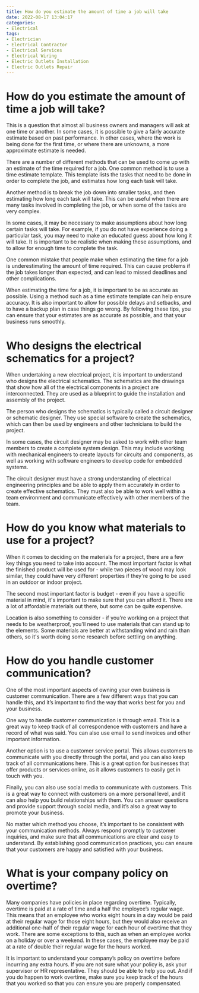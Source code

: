 ```yaml
---
title: How do you estimate the amount of time a job will take
date: 2022-08-17 13:04:17
categories:
- Electrical
tags:
- Electrician
- Electrical Contractor
- Electrical Services
- Electrical Wiring
- Electric Outlets Installation
- Electric Outlets Repair
---
```



#  How do you estimate the amount of time a job will take?

This is a question that almost all business owners and managers will ask at one time or another. In some cases, it is possible to give a fairly accurate estimate based on past performance. In other cases, where the work is being done for the first time, or where there are unknowns, a more approximate estimate is needed.

There are a number of different methods that can be used to come up with an estimate of the time required for a job. One common method is to use a time estimate template. This template lists the tasks that need to be done in order to complete the job, and estimates how long each task will take.

Another method is to break the job down into smaller tasks, and then estimating how long each task will take. This can be useful when there are many tasks involved in completing the job, or when some of the tasks are very complex.

In some cases, it may be necessary to make assumptions about how long certain tasks will take. For example, if you do not have experience doing a particular task, you may need to make an educated guess about how long it will take. It is important to be realistic when making these assumptions, and to allow for enough time to complete the task.

One common mistake that people make when estimating the time for a job is underestimating the amount of time required. This can cause problems if the job takes longer than expected, and can lead to missed deadlines and other complications.

When estimating the time for a job, it is important to be as accurate as possible. Using a method such as a time estimate template can help ensure accuracy. It is also important to allow for possible delays and setbacks, and to have a backup plan in case things go wrong. By following these tips, you can ensure that your estimates are as accurate as possible, and that your business runs smoothly.

#  Who designs the electrical schematics for a project?

When undertaking a new electrical project, it is important to understand who designs the electrical schematics. The schematics are the drawings that show how all of the electrical components in a project are interconnected. They are used as a blueprint to guide the installation and assembly of the project.

The person who designs the schematics is typically called a circuit designer or schematic designer. They use special software to create the schematics, which can then be used by engineers and other technicians to build the project.

In some cases, the circuit designer may be asked to work with other team members to create a complete system design. This may include working with mechanical engineers to create layouts for circuits and components, as well as working with software engineers to develop code for embedded systems.

The circuit designer must have a strong understanding of electrical engineering principles and be able to apply them accurately in order to create effective schematics. They must also be able to work well within a team environment and communicate effectively with other members of the team.

#  How do you know what materials to use for a project?

When it comes to deciding on the materials for a project, there are a few key things you need to take into account. The most important factor is what the finished product will be used for - while two pieces of wood may look similar, they could have very different properties if they're going to be used in an outdoor or indoor project.

The second most important factor is budget - even if you have a specific material in mind, it's important to make sure that you can afford it. There are a lot of affordable materials out there, but some can be quite expensive.

Location is also something to consider - if you're working on a project that needs to be weatherproof, you'll need to use materials that can stand up to the elements. Some materials are better at withstanding wind and rain than others, so it's worth doing some research before settling on anything.

#  How do you handle customer communication?

One of the most important aspects of owning your own business is customer communication. There are a few different ways that you can handle this, and it’s important to find the way that works best for you and your business.

One way to handle customer communication is through email. This is a great way to keep track of all correspondence with customers and have a record of what was said. You can also use email to send invoices and other important information.

Another option is to use a customer service portal. This allows customers to communicate with you directly through the portal, and you can also keep track of all communications here. This is a great option for businesses that offer products or services online, as it allows customers to easily get in touch with you.

Finally, you can also use social media to communicate with customers. This is a great way to connect with customers on a more personal level, and it can also help you build relationships with them. You can answer questions and provide support through social media, and it’s also a great way to promote your business.

No matter which method you choose, it’s important to be consistent with your communication methods. Always respond promptly to customer inquiries, and make sure that all communications are clear and easy to understand. By establishing good communication practices, you can ensure that your customers are happy and satisfied with your business.

#  What is your company policy on overtime?

Many companies have policies in place regarding overtime. Typically, overtime is paid at a rate of time and a half the employee’s regular wage. This means that an employee who works eight hours in a day would be paid at their regular wage for those eight hours, but they would also receive an additional one-half of their regular wage for each hour of overtime that they work. There are some exceptions to this, such as when an employee works on a holiday or over a weekend. In these cases, the employee may be paid at a rate of double their regular wage for the hours worked.

It is important to understand your company’s policy on overtime before incurring any extra hours. If you are not sure what your policy is, ask your supervisor or HR representative. They should be able to help you out. And if you do happen to work overtime, make sure you keep track of the hours that you worked so that you can ensure you are properly compensated.